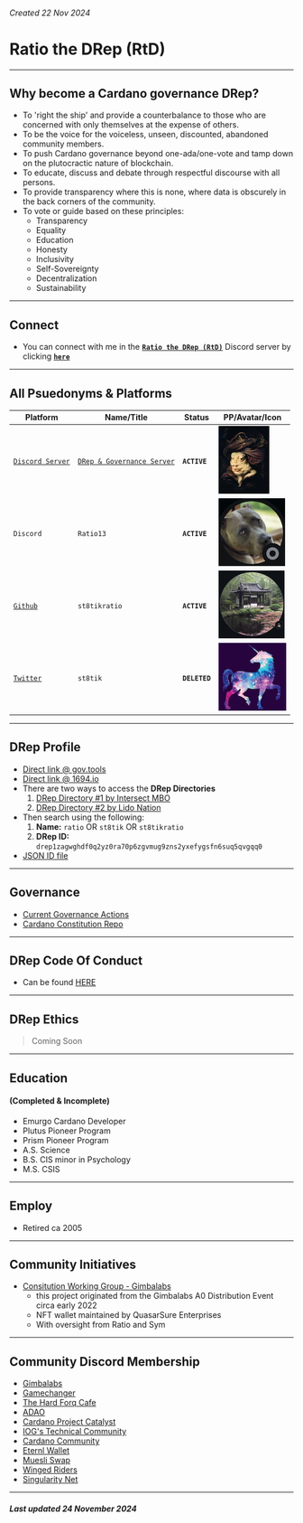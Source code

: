 ###### Created 22 Nov 2024

# Ratio the DRep (RtD)

---

## Why become a Cardano governance DRep?
- To 'right the ship' and provide a counterbalance to those who are concerned with only themselves at the expense of others.
- To be the voice for the voiceless, unseen, discounted, abandoned community members.
- To push Cardano governance beyond one-ada/one-vote and tamp down on the plutocractic nature of blockchain.
- To educate, discuss and debate through respectful discourse with all persons.
- To provide transparency where this is none, where data is obscurely in the back corners of the community.
- To vote or guide based on these principles:
  - Transparency
  - Equality
  - Education
  - Honesty
  - Inclusivity
  - Self-Sovereignty
  - Decentralization
  - Sustainability

---

## Connect

- You can connect with me in the [**`Ratio the DRep (RtD)`**](https://discord.gg/ru9BsJPs5F) Discord server by clicking [**`here`**](https://discord.gg/ru9BsJPs5F)

---

## All Psuedonyms & Platforms
| Platform                                          | Name/Title                                                  | Status              | PP/Avatar/Icon     |
| ------------------                                | -----------------------                                     |-------------------- | ---------- |
| [`Discord Server`](https://discord.gg/ru9BsJPs5F) | [`DRep & Governance Server`](https://discord.gg/ru9BsJPs5F) | **`ACTIVE`**        | [![img](https://github.com/st8tikratio/cardano_DRep/blob/main/imgs/RtD_Discord_Server_120H_IMG.jpeg)](https://discord.gg/ru9BsJPs5F)
| `Discord`                                         | `Ratio13`                                                   | **`ACTIVE`**        | ![img](https://github.com/st8tikratio/cardano_DRep/blob/main/imgs/Ratio13_Discord_Avatar_120H.jpg)
| [`Github`](https://github.com/st8tikratio)        |`st8tikratio`                                                | **`ACTIVE`**        | [![img](https://github.com/st8tikratio/cardano_DRep/blob/main/imgs/St8tikRatio_Github_Avatar_120H_IMG.jpg)](https://github.com/st8tikratio)
| [`Twitter`](https://x.com)                                | `st8tik`                                                    | **`DELETED`**       | [![img](https://github.com/st8tikratio/cardano_DRep/blob/main/imgs/Twitter_Avatar_120H_IMG.jpg)](https://x.com)

---

## DRep Profile
- [Direct link @ gov.tools](https://gov.tools/drep_directory/drep1zagwghdf0q2yz0ra70p6zgvmug9zns2yxefygsfn6suq5qvgqq0)
- [Direct link @ 1694.io](https://www.1694.io/en/dreps/drep1zagwghdf0q2yz0ra70p6zgvmug9zns2yxefygsfn6suq5qvgqq0)
- There are two ways to access the **DRep Directories**
  1. [DRep Directory #1 by Intersect MBO](https://gov.tools/drep_directory)
  2. [DRep Directory #2 by Lido Nation](https://www.1694.io/en/dreps/list)
- Then search using the following:
   1. **Name:** `ratio` OR `st8tik` OR `st8tikratio`
   2. **DRep ID:** `drep1zagwghdf0q2yz0ra70p6zgvmug9zns2yxefygsfn6suq5qvgqq0`
- [JSON ID file](https://github.com/st8tikratio/cardano_DRep/blob/main/Ratio%20-%20aka%20St8t.jsonld)

---

##  Governance
- [Current Governance Actions](https://gov.tools/governance_actions)
- [Cardano Constitution Repo](https://github.com/st8tikratio/Cardano_Con_and_Gov)

---

## DRep Code Of Conduct

- Can be found [HERE](https://github.com/st8tikratio/cardano_DRep/blob/main/docs/ratio_CoC.md)

---

## DRep Ethics

> Coming Soon

---

## Education 
#### (Completed & Incomplete)
- Emurgo Cardano Developer
- Plutus Pioneer Program
- Prism Pioneer Program
- A.S. Science
- B.S. CIS minor in Psychology
- M.S. CSIS

---

## Employ
- Retired ca 2005
---

## Community Initiatives
- [Consitution Working Group - Gimbalabs](https://github.com/st8tikratio/Constitution_WG_2022)
  - this project originated from the Gimbalabs A0 Distribution Event circa early 2022
  - NFT wallet maintained by QuasarSure Enterprises
  - With oversight from Ratio and Sym

---

## Community Discord Membership
- [Gimbalabs](https://discord.gg/76ZJzG6v97)
- [Gamechanger](https://discord.gg/ZXJ9nZw4YB)
- [The Hard Forq Cafe](https://discord.gg/HT6vJ45dZ7)
- [ADAO](https://discord.gg/hSMXBjbDat)
- [Cardano Project Catalyst](https://discord.gg/BEs54nVq)
- [IOG's Technical Community](https://discord.gg/inputoutput)
- [Cardano Community](https://discord.gg/vd3jeatFr6)
- [Eternl Wallet](https://discord.gg/eternlwallet)
- [Muesli Swap](https://discord.gg/axAxbRtk36)
- [Winged Riders](https://discord.gg/hGhrUZabdc)
- [Singularity Net](https://discord.gg/snet)

---

##### Last updated 24 November 2024
